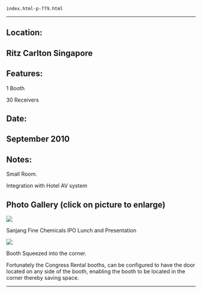 
    index.html-p-779.html
----------------------------------------------------------

## Location:

## Ritz Carlton Singapore

## Features:

1 Booth

30 Receivers

## Date:

## September 2010

## Notes:

Small Room.

Integration with Hotel AV system

## Photo Gallery (click on picture to enlarge)

[ ![ ](wp-content/uploads/2011/09/sanjang10_1_s.jpg)](wp-content/uploads/2011/09/sanjang10_1_l.jpg)

Sanjang Fine Chemicals IPO Lunch and Presentation

[ ![ ](wp-content/uploads/2011/09/sanjang10_2_s.jpg)](wp-content/uploads/2011/09/sanjang10_2_l.jpg)

Booth Squeezed into the corner.

Fortunately the Congress Rental booths, can be configured to have the door located on any side of the booth, enabling the booth to be located in the corner thereby saving space.




----------------------------------------------------------
